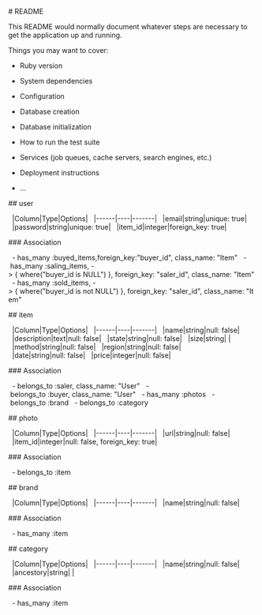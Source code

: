 # README

This README would normally document whatever steps are necessary to get the
application up and running.

Things you may want to cover:

* Ruby version

* System dependencies

* Configuration

* Database creation

* Database initialization

* How to run the test suite

* Services (job queues, cache servers, search engines, etc.)

* Deployment instructions

* ...

## user

  |Column|Type|Options|
  |------|----|-------|
  |email|string|unique: true|
  |password|string|unique: true|
  |item_id|integer|foreign_key: true|

### Association

  - has_many :buyed_items,foreign_key:"buyer_id", class_name: "Item"
  - has_many :saling_items, -> { where("buyer_id is NULL") }, foreign_key: "saler_id", class_name: "Item"
  - has_many :sold_items, -> { where("buyer_id is not NULL") }, foreign_key: "saler_id", class_name: "Item"

## item

  |Column|Type|Options|
  |------|----|-------|
  |name|string|null: false|
  |description|text|null: false|
  |state|string|null: false|
  |size|string| |
  |method|string|null: false|
  |region|string|null: false|
  |date|string|null: false|
  |price|integer|null: false|

### Association

  - belongs_to :saler, class_name: "User"
  - belongs_to :buyer, class_name: "User"
  - has_many :photos
  - belongs_to :brand
  - belongs_to :category

## photo

  |Column|Type|Options|
  |------|----|-------|
  |url|string|null: false|
  |item_id|integer|null: false, foreign_key: true|

### Association

  - belongs_to :item

## brand

  |Column|Type|Options|
  |------|----|-------|
  |name|string|null: false|

### Association

  - has_many :item

## category

  |Column|Type|Options|
  |------|----|-------|
  |name|string|null: false|
  |ancestory|string| |

### Association

  - has_many :item